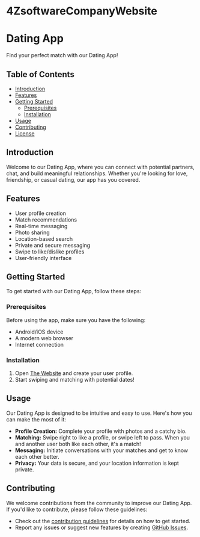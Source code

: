 # 4ZsoftwareCompanyWebsite
# Dating App

Find your perfect match with our Dating App!

## Table of Contents

- [Introduction](#introduction)
- [Features](#features)
- [Getting Started](#getting-started)
  - [Prerequisites](#prerequisites)
  - [Installation](#installation)
- [Usage](#usage)
- [Contributing](#contributing)
- [License](#license)

## Introduction

Welcome to our Dating App, where you can connect with potential partners, chat, and build meaningful relationships. Whether you're looking for love, friendship, or casual dating, our app has you covered.

## Features

- User profile creation
- Match recommendations
- Real-time messaging
- Photo sharing
- Location-based search
- Private and secure messaging
- Swipe to like/dislike profiles
- User-friendly interface

## Getting Started

To get started with our Dating App, follow these steps:

### Prerequisites

Before using the app, make sure you have the following:

- Android/iOS device
- A modern web browser
- Internet connection

### Installation

1. Open [The Website]((#https://habibaahmedm-002-site1.atempurl.com/)) and create your user profile.
2. Start swiping and matching with potential dates!

## Usage

Our Dating App is designed to be intuitive and easy to use. Here's how you can make the most of it:

- **Profile Creation:** Complete your profile with photos and a catchy bio.
- **Matching:** Swipe right to like a profile, or swipe left to pass. When you and another user both like each other, it's a match!
- **Messaging:** Initiate conversations with your matches and get to know each other better.
- **Privacy:** Your data is secure, and your location information is kept private.

## Contributing

We welcome contributions from the community to improve our Dating App. If you'd like to contribute, please follow these guidelines:

- Check out the [contribution guidelines](CONTRIBUTING.md) for details on how to get started.
- Report any issues or suggest new features by creating [GitHub Issues](https://github.com/ahmedmostafa-cell/4ZsoftwareCompanyWebsite/issues).


